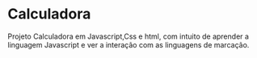 # Calculadora
Projeto Calculadora em Javascript,Css e html, com intuito de aprender a linguagem  Javascript e ver a interação com as linguagens de marcação.
